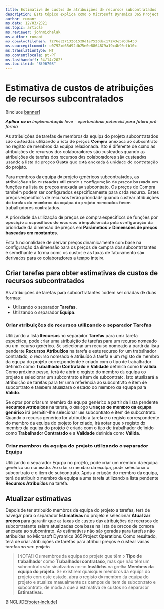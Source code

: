 ```yaml
---
title: Estimativa de custos de atribuições de recursos subcontratados
description: Este tópico explica como o Microsoft Dynamics 365 Project Operations calcula a estimativa de custos das atribuições de recursos subcontratados.
author: rumant
ms.date: 12/03/2021
ms.topic: article
ms.reviewer: johnmichalak
ms.author: rumant
ms.openlocfilehash: f276e12713261538d1e7520dac17243e578db433
ms.sourcegitcommit: c0792bd65d92db25e0e8864879a19c4b93efb10c
ms.translationtype: HT
ms.contentlocale: pt-PT
ms.lasthandoff: 04/14/2022
ms.locfileid: "8596708"
---
```

# <a name="cost-estimation-of-subcontracted-resource-assignments"></a>Estimativa de custos de atribuições de recursos subcontratados

[!include [banner](../../includes/dataverse-preview.md)]

_**Aplica-se a:** Implementação leve - oportunidade potencial para fatura pró-forma_

As atribuições de tarefas de membros da equipa do projeto subcontratados são custeadas utilizando a lista de preços **Compra** anexada ao subcontrato no registo de membros da equipa relacionada. Isto é diferente de como as atribuições de recursos dos colaboradores são custeados quando as atribuições de tarefas dos recursos dos colaboradores são custeados usando a lista de preços **Custo** que está anexada à unidade de contratação do projeto. 

Para membros da equipa do projeto genéricos subcontratados, as atribuições são custeadas utilizando a configuração de preços baseada em funções na lista de preços anexada ao subcontrato. Os preços de Compra também podem ser configurados especificamente para cada recurso. Estes preços específicos de recursos terão prioridade quando custear atribuições de tarefas de membros da equipa do projeto nomeados forem trabalhadores contratados. 

A prioridade da utilização de preços de compra específicos de funções por oposição a específicos de recursos é impulsionada pela configuração da prioridade da dimensão de preços em **Parâmetros > Dimensões de preços baseadas em montantes**.

Esta funcionalidade de derivar preços dinamicamente com base na configuração da dimensão para os preços de compra dos subcontratantes é semelhante à forma como os custos e as taxas de faturamento são derivados para os colaboradores a tempo inteiro. 

## <a name="creating-task-assignments-for-getting-cost-estimates-of-subcontractor-resources"></a>Criar tarefas para obter estimativas de custos de recursos subcontratados

As atribuições de tarefas para subcontratantes podem ser criadas de duas formas: 
- Utilizando o separador **Tarefas**.
- Utilizando o separador **Equipa**.

### <a name="creating-resources-assignments-using-the-tasks-tab"></a>Criar atribuições de recursos utilizando o separador Tarefas
Utilizando a lista **Recursos** no separador **Tarefas** para uma tarefa específica, pode criar uma atribuição de tarefas para um recurso nomeado ou um recurso genérico. Se selecionar um recurso nomeado a partir da lista pendente **Recursos Atribuídos** na tarefa e este recurso for um trabalhador contratado, o recurso nomeado é atribuído à tarefa e um registo de membro da equipa do projeto correspondente é criado com o tipo de trabalhador definido como **Trabalhador Contratado** e **Validade** definida como **Inválida**. Como próximo passo, terá de abrir o registo do membro da equipa do projeto e selecionar um subcontrato e item de subcontrato. Isto atualizará a atribuição de tarefas para ter uma referência ao subcontrato e item de subcontrato e também atualizará o estado do membro da equipa para **Válido**.

Se optar por criar um membro da equipa genérico a partir da lista pendente **Recursos Atribuídos** na tarefa, o diálogo **Criação de membro da equipa genérico** irá permitir-lhe selecionar um subcontrato e item de subcontrato. Quando o recurso genérico for atribuído à tarefa e o registo correspondente do membro da equipa do projeto for criado, irá notar que o registo do membro da equipa do projeto é criado com o tipo de trabalhador definido como **Trabalhador Contratado** e a **Validade** definida como **Válida**.

### <a name="creating-project-team-members-using-the-team-tab"></a>Criar membros da equipa do projeto utilizando o separador Equipa
Utilizando o separador Equipa no projeto, pode criar um membro da equipa genérico ou nomeado. Ao criar o membro da equipa, pode selecionar o subcontrato e o item de subcontrato. Após a criação do membro da equipa, terá de atribuir o membro da equipa a uma tarefa utilizando a lista pendente **Recursos Atribuídos** na tarefa. 

## <a name="updating-estimates"></a>Atualizar estimativas
Depois de ter atribuído membros da equipa do projeto a tarefas, terá de navegar para o separador **Estimativas** no projeto e selecionar **Atualizar preços** para garantir que as taxas de custos das atribuições de recursos de subcontratante sejam atualizadas com base na lista de preços de compra anexada ao subcontrato. As estimativas não são geradas para tarefas não atribuídas no Microsoft Dynamics 365 Project Operations. Como resultado, terá de criar atribuições de tarefas para atribuir preços e custear várias tarefas no seu projeto. 

> [NOTA!] Os membros da equipa do projeto que têm o **Tipo de trabalhador** como **Trabalhador contratado**, mas que não têm um subcontrato são sinalizados como **Inválidos** na grelha **Membros da equipa do projeto**. Se existirem quaisquer membros da equipa do projeto com este estado, abra o registo do membro da equipa do projeto e atualize manualmente os campos de item de subcontrato e subcontrato, de modo a que a estimativa de custos no separador **Estimativas**. 


[!INCLUDE[footer-include](../../includes/footer-banner.md)]
